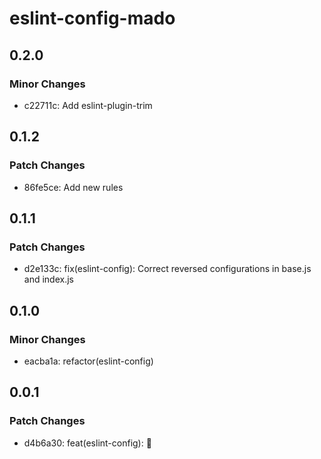 # eslint-config-mado

## 0.2.0

### Minor Changes

- c22711c: Add eslint-plugin-trim

## 0.1.2

### Patch Changes

- 86fe5ce: Add new rules

## 0.1.1

### Patch Changes

- d2e133c: fix(eslint-config): Correct reversed configurations in base.js and index.js

## 0.1.0

### Minor Changes

- eacba1a: refactor(eslint-config)

## 0.0.1

### Patch Changes

- d4b6a30: feat(eslint-config): 🎉
